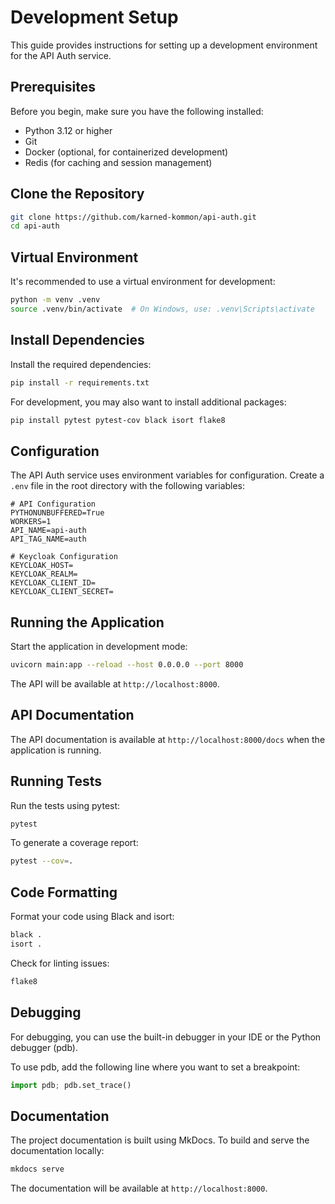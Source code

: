 # Development Setup

This guide provides instructions for setting up a development environment for the API Auth service.

## Prerequisites

Before you begin, make sure you have the following installed:

- Python 3.12 or higher
- Git
- Docker (optional, for containerized development)
- Redis (for caching and session management)

## Clone the Repository

```bash
git clone https://github.com/karned-kommon/api-auth.git
cd api-auth
```

## Virtual Environment

It's recommended to use a virtual environment for development:

```bash
python -m venv .venv
source .venv/bin/activate  # On Windows, use: .venv\Scripts\activate
```

## Install Dependencies

Install the required dependencies:

```bash
pip install -r requirements.txt
```

For development, you may also want to install additional packages:

```bash
pip install pytest pytest-cov black isort flake8
```

## Configuration

The API Auth service uses environment variables for configuration. Create a `.env` file in the root directory with the following variables:

```
# API Configuration
PYTHONUNBUFFERED=True
WORKERS=1
API_NAME=api-auth
API_TAG_NAME=auth

# Keycloak Configuration
KEYCLOAK_HOST=
KEYCLOAK_REALM=
KEYCLOAK_CLIENT_ID=
KEYCLOAK_CLIENT_SECRET=
```

## Running the Application

Start the application in development mode:

```bash
uvicorn main:app --reload --host 0.0.0.0 --port 8000
```

The API will be available at `http://localhost:8000`.

## API Documentation

The API documentation is available at `http://localhost:8000/docs` when the application is running.

## Running Tests

Run the tests using pytest:

```bash
pytest
```

To generate a coverage report:

```bash
pytest --cov=.
```

## Code Formatting

Format your code using Black and isort:

```bash
black .
isort .
```

Check for linting issues:

```bash
flake8
```

## Debugging

For debugging, you can use the built-in debugger in your IDE or the Python debugger (pdb).

To use pdb, add the following line where you want to set a breakpoint:

```python
import pdb; pdb.set_trace()
```

## Documentation

The project documentation is built using MkDocs. To build and serve the documentation locally:

```bash
mkdocs serve
```

The documentation will be available at `http://localhost:8000`.
